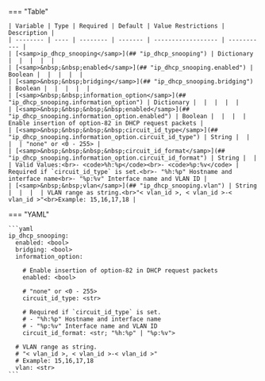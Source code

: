 <!--
  ~ Copyright (c) 2023-2024 Arista Networks, Inc.
  ~ Use of this source code is governed by the Apache License 2.0
  ~ that can be found in the LICENSE file.
  -->
=== "Table"

    | Variable | Type | Required | Default | Value Restrictions | Description |
    | -------- | ---- | -------- | ------- | ------------------ | ----------- |
    | [<samp>ip_dhcp_snooping</samp>](## "ip_dhcp_snooping") | Dictionary |  |  |  |  |
    | [<samp>&nbsp;&nbsp;enabled</samp>](## "ip_dhcp_snooping.enabled") | Boolean |  |  |  |  |
    | [<samp>&nbsp;&nbsp;bridging</samp>](## "ip_dhcp_snooping.bridging") | Boolean |  |  |  |  |
    | [<samp>&nbsp;&nbsp;information_option</samp>](## "ip_dhcp_snooping.information_option") | Dictionary |  |  |  |  |
    | [<samp>&nbsp;&nbsp;&nbsp;&nbsp;enabled</samp>](## "ip_dhcp_snooping.information_option.enabled") | Boolean |  |  |  | Enable insertion of option-82 in DHCP request packets |
    | [<samp>&nbsp;&nbsp;&nbsp;&nbsp;circuit_id_type</samp>](## "ip_dhcp_snooping.information_option.circuit_id_type") | String |  |  |  | "none" or <0 - 255> |
    | [<samp>&nbsp;&nbsp;&nbsp;&nbsp;circuit_id_format</samp>](## "ip_dhcp_snooping.information_option.circuit_id_format") | String |  |  | Valid Values:<br>- <code>%h:%p</code><br>- <code>%p:%v</code> | Required if `circuit_id_type` is set.<br>- "%h:%p" Hostname and interface name<br>- "%p:%v" Interface name and VLAN ID |
    | [<samp>&nbsp;&nbsp;vlan</samp>](## "ip_dhcp_snooping.vlan") | String |  |  |  | VLAN range as string.<br>"< vlan_id >, < vlan_id >-< vlan_id >"<br>Example: 15,16,17,18 |

=== "YAML"

    ```yaml
    ip_dhcp_snooping:
      enabled: <bool>
      bridging: <bool>
      information_option:

        # Enable insertion of option-82 in DHCP request packets
        enabled: <bool>

        # "none" or <0 - 255>
        circuit_id_type: <str>

        # Required if `circuit_id_type` is set.
        # - "%h:%p" Hostname and interface name
        # - "%p:%v" Interface name and VLAN ID
        circuit_id_format: <str; "%h:%p" | "%p:%v">

      # VLAN range as string.
      # "< vlan_id >, < vlan_id >-< vlan_id >"
      # Example: 15,16,17,18
      vlan: <str>
    ```

